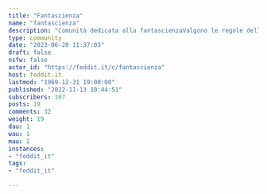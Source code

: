 ```yaml
---
title: "Fantascienza" 
name: "fantascienza"
description: "Comunità dedicata alla fantascienzaValgono le regole della comunità Feddit "
type: community
date: "2023-06-20 11:37:03"
draft: false
nsfw: false
actor_id: "https://feddit.it/c/fantascienza"
host: feddit.it
lastmod: "1969-12-31 19:00:00"
published: "2022-11-13 10:44:51"
subscribers: 107
posts: 19
comments: 32
weight: 19
dau: 1
wau: 1
mau: 1
instances:
- "feddit_it"
tags: 
- "feddit_it"

---
```

